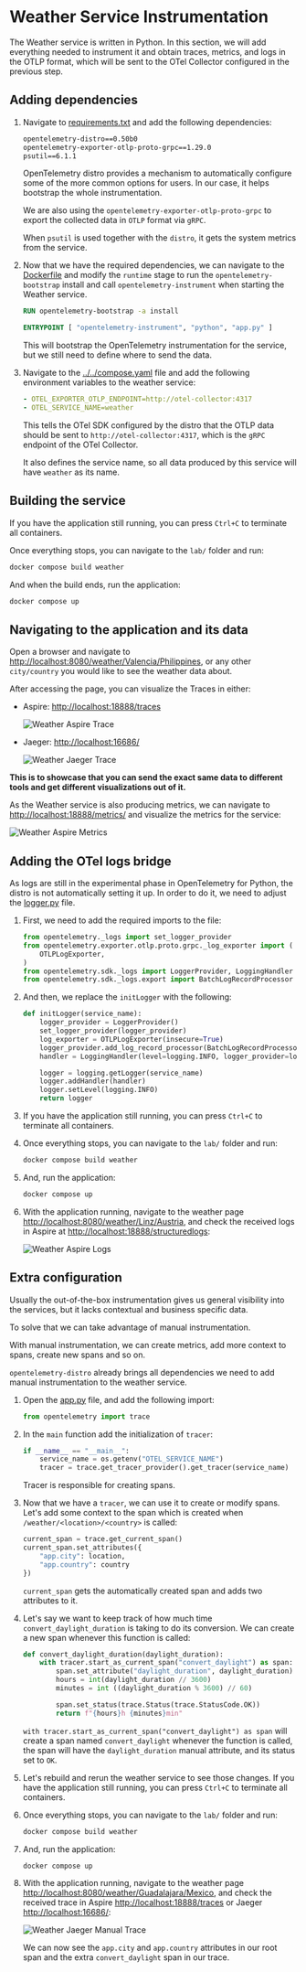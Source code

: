 # Weather Service Instrumentation

The Weather service is written in Python. In this section, we will
add everything needed to instrument it and obtain traces, metrics, and logs
in the OTLP format, which will be sent to the OTel Collector configured
in the previous step.

## Adding dependencies

1. Navigate to [requirements.txt](requirements.txt) and add the following dependencies:

    ```txt
    opentelemetry-distro==0.50b0
    opentelemetry-exporter-otlp-proto-grpc==1.29.0
    psutil==6.1.1
    ```

    OpenTelemetry distro provides a mechanism to automatically configure some of the more
    common options for users. In our case, it helps bootstrap the whole instrumentation.

    We are also using the `opentelemetry-exporter-otlp-proto-grpc` to export the collected
    data in `OTLP` format via `gRPC`.

    When `psutil` is used together with the `distro`, it gets the system metrics
    from the service.

1. Now that we have the required dependencies, we can navigate to the
[Dockerfile](Dockerfile#L33) and modify the `runtime` stage to run the
`opentelemetry-bootstrap` install and call `opentelemetry-instrument` when
starting the Weather service.

    ```dockerfile
    RUN opentelemetry-bootstrap -a install

    ENTRYPOINT [ "opentelemetry-instrument", "python", "app.py" ]
    ```

    This will bootstrap the OpenTelemetry instrumentation for the service, but we still
    need to define where to send the data.

1. Navigate to the [../../compose.yaml](../../compose.yaml) file and add the following
environment variables to the weather service:

    ```yaml
    - OTEL_EXPORTER_OTLP_ENDPOINT=http://otel-collector:4317
    - OTEL_SERVICE_NAME=weather
    ```

    This tells the OTel SDK configured by the distro that the OTLP data should be sent to
    `http://otel-collector:4317`, which is the `gRPC` endpoint of the OTel Collector.

    It also defines the service name, so all data produced by this service will have `weather`
    as its name.

## Building the service

If you have the application still running, you can press `Ctrl+C` to terminate all containers.

Once everything stops, you can navigate to the `lab/` folder and run:

```sh
docker compose build weather
```

And when the build ends, run the application:

```sh
docker compose up
```

## Navigating to the application and its data

Open a browser and navigate to <http://localhost:8080/weather/Valencia/Philippines>, or any
other `city/country` you would like to see the weather data about.

After accessing the page, you can visualize the Traces in either:

- Aspire: <http://localhost:18888/traces>

    ![Weather Aspire Trace](../../../resources/images/weather-aspire_trace.png)

- Jaeger: <http://localhost:16686/>

    ![Weather Jaeger Trace](../../../resources/images/weather-jaeger_trace.png)

**This is to showcase that you can send the exact same data to different tools and get different
visualizations out of it.**

As the Weather service is also producing metrics, we can navigate to <http://localhost:18888/metrics/>
and visualize the metrics for the service:

![Weather Aspire Metrics](../../../resources/images/weather-aspire_metrics.png)

## Adding the OTel logs bridge

As logs are still in the experimental phase in OpenTelemetry for Python, the distro is not automatically
setting it up. In order to do it, we need to adjust the [logger.py](logger.py) file.

1. First, we need to add the required imports to the file:

    ```python
    from opentelemetry._logs import set_logger_provider
    from opentelemetry.exporter.otlp.proto.grpc._log_exporter import (
        OTLPLogExporter,
    )
    from opentelemetry.sdk._logs import LoggerProvider, LoggingHandler
    from opentelemetry.sdk._logs.export import BatchLogRecordProcessor
    ```

1. And then, we replace the `initLogger` with the following:

    ```python
    def initLogger(service_name):
        logger_provider = LoggerProvider()
        set_logger_provider(logger_provider)
        log_exporter = OTLPLogExporter(insecure=True)
        logger_provider.add_log_record_processor(BatchLogRecordProcessor(log_exporter))
        handler = LoggingHandler(level=logging.INFO, logger_provider=logger_provider)

        logger = logging.getLogger(service_name)
        logger.addHandler(handler)
        logger.setLevel(logging.INFO)
        return logger
    ```

1. If you have the application still running, you can press `Ctrl+C` to terminate all containers.

1. Once everything stops, you can navigate to the `lab/` folder and run:

    ```sh
    docker compose build weather
    ```

1. And, run the application:

    ```sh
    docker compose up
    ```

1. With the application running, navigate to the weather page <http://localhost:8080/weather/Linz/Austria>,
and check the received logs in Aspire at <http://localhost:18888/structuredlogs>:

    ![Weather Aspire Logs](../../../resources/images/weather-aspire_logs.png)

## Extra configuration

Usually the out-of-the-box instrumentation gives us general visibility into the services, but it
lacks contextual and business specific data.

To solve that we can take advantage of manual instrumentation.

With manual instrumentation, we can create metrics, add more context to spans, create new spans and so on.

`opentelemetry-distro` already brings all dependencies we need to add manual instrumentation
to the weather service.

1. Open the [app.py](app.py) file, and add the following import:

    ```python
    from opentelemetry import trace
    ```

1. In the `main` function add the initialization of `tracer`:

    ```python
    if __name__ == "__main__":
        service_name = os.getenv("OTEL_SERVICE_NAME")
        tracer = trace.get_tracer_provider().get_tracer(service_name)
    ```

    Tracer is responsible for creating spans.

1. Now that we have a `tracer`, we can use it to create or modify spans. Let's add some
context to the span which is created when `/weather/<location>/<country>` is called:

    ```python
    current_span = trace.get_current_span()
    current_span.set_attributes({
        "app.city": location,
        "app.country": country
    })
    ```

    `current_span` gets the automatically created span and adds two attributes to it.

1. Let's say we want to keep track of how much time `convert_daylight_duration` is taking to
do its conversion. We can create a new span whenever this function is called:

    ```python
    def convert_daylight_duration(daylight_duration):
        with tracer.start_as_current_span("convert_daylight") as span:
            span.set_attribute("daylight_duration", daylight_duration)
            hours = int(daylight_duration // 3600)
            minutes = int ((daylight_duration % 3600) // 60)

            span.set_status(trace.Status(trace.StatusCode.OK))
            return f"{hours}h {minutes}min"
    ```

    `with tracer.start_as_current_span("convert_daylight") as span` will create a span
    named `convert_daylight` whenever the function is called, the span will have the
    `daylight_duration` manual attribute, and its status set to `OK`.

1. Let's rebuild and rerun the weather service to see those changes. If you have the application
still running, you can press `Ctrl+C` to terminate all containers.

1. Once everything stops, you can navigate to the `lab/` folder and run:

    ```sh
    docker compose build weather
    ```

1. And, run the application:

    ```sh
    docker compose up
    ```

1. With the application running, navigate to the weather page <http://localhost:8080/weather/Guadalajara/Mexico>,
and check the received trace in Aspire <http://localhost:18888/traces> or Jaeger <http://localhost:16686/>:

    ![Weather Jaeger Manual Trace](../../../resources/images/weather-jaeger_manual_trace.png)

    We can now see the `app.city` and `app.country` attributes in our root span and the extra `convert_daylight`
    span in our trace.
